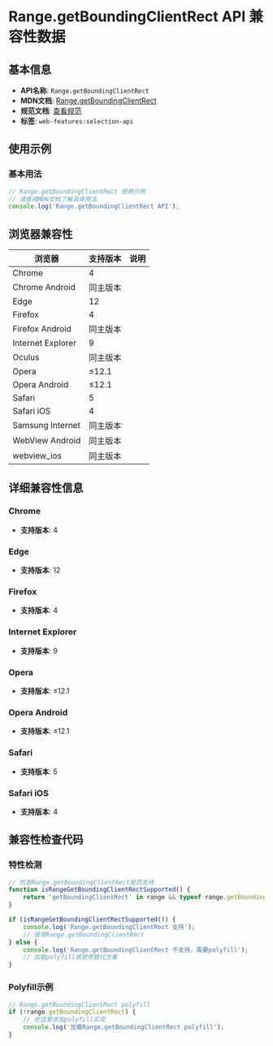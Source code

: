 # Range.getBoundingClientRect API 兼容性数据

## 基本信息

- **API名称**: `Range.getBoundingClientRect`
- **MDN文档**: [Range.getBoundingClientRect](https://developer.mozilla.org/docs/Web/API/Range/getBoundingClientRect)
- **规范文档**: [查看规范](https://drafts.csswg.org/cssom-view/#dom-range-getboundingclientrect)
- **标签**: `web-features:selection-api`

## 使用示例

### 基本用法

```javascript
// Range.getBoundingClientRect 使用示例
// 请查阅MDN文档了解具体用法
console.log('Range.getBoundingClientRect API');
```

## 浏览器兼容性

| 浏览器 | 支持版本 | 说明 |
|--------|----------|------|
| Chrome | 4 |  |
| Chrome Android | 同主版本 |  |
| Edge | 12 |  |
| Firefox | 4 |  |
| Firefox Android | 同主版本 |  |
| Internet Explorer | 9 |  |
| Oculus | 同主版本 |  |
| Opera | ≤12.1 |  |
| Opera Android | ≤12.1 |  |
| Safari | 5 |  |
| Safari iOS | 4 |  |
| Samsung Internet | 同主版本 |  |
| WebView Android | 同主版本 |  |
| webview_ios | 同主版本 |  |

## 详细兼容性信息

### Chrome

- **支持版本**: 4

### Edge

- **支持版本**: 12

### Firefox

- **支持版本**: 4

### Internet Explorer

- **支持版本**: 9

### Opera

- **支持版本**: ≤12.1

### Opera Android

- **支持版本**: ≤12.1

### Safari

- **支持版本**: 5

### Safari iOS

- **支持版本**: 4

## 兼容性检查代码

### 特性检测

```javascript
// 检查Range.getBoundingClientRect是否支持
function isRangeGetBoundingClientRectSupported() {
    return 'getBoundingClientRect' in range && typeof range.getBoundingClientRect === 'function';
}

if (isRangeGetBoundingClientRectSupported()) {
    console.log('Range.getBoundingClientRect 支持');
    // 使用Range.getBoundingClientRect
} else {
    console.log('Range.getBoundingClientRect 不支持，需要polyfill');
    // 加载polyfill或使用替代方案
}
```

### Polyfill示例

```javascript
// Range.getBoundingClientRect polyfill
if (!range.getBoundingClientRect) {
    // 在这里添加polyfill实现
    console.log('加载Range.getBoundingClientRect polyfill');
}
```

